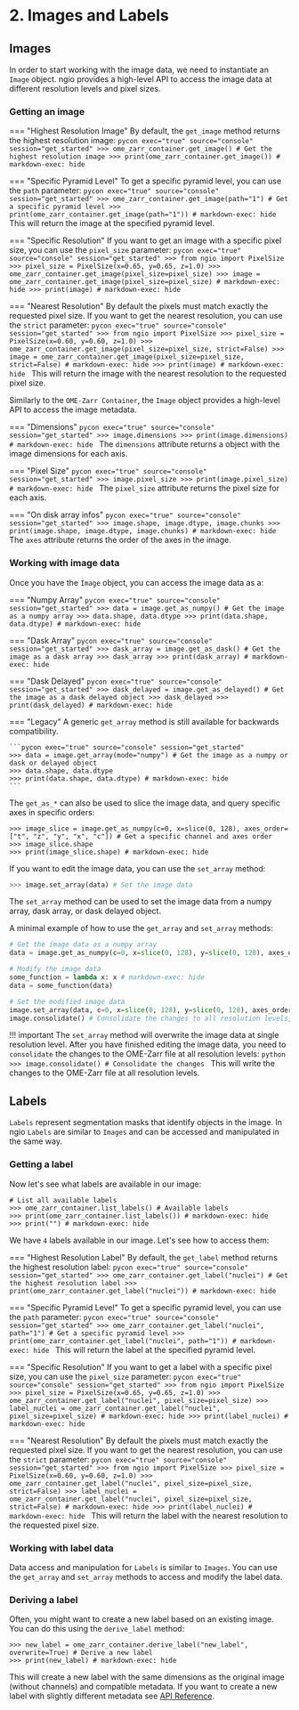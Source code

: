 # 2. Images and Labels

## Images

In order to start working with the image data, we need to instantiate an `Image` object.
ngio provides a high-level API to access the image data at different resolution levels and pixel sizes.

### Getting an image

=== "Highest Resolution Image"
    By default, the `get_image` method returns the highest resolution image:
    ```pycon exec="true" source="console" session="get_started"
    >>> ome_zarr_container.get_image() # Get the highest resolution image
    >>> print(ome_zarr_container.get_image()) # markdown-exec: hide
    ```

=== "Specific Pyramid Level"
    To get a specific pyramid level, you can use the `path` parameter:
    ```pycon exec="true" source="console" session="get_started"
    >>> ome_zarr_container.get_image(path="1") # Get a specific pyramid level
    >>> print(ome_zarr_container.get_image(path="1")) # markdown-exec: hide
    ```
    This will return the image at the specified pyramid level.

=== "Specific Resolution"
    If you want to get an image with a specific pixel size, you can use the `pixel_size` parameter:
    ```pycon exec="true" source="console" session="get_started"
    >>> from ngio import PixelSize
    >>> pixel_size = PixelSize(x=0.65, y=0.65, z=1.0)
    >>> ome_zarr_container.get_image(pixel_size=pixel_size)
    >>> image = ome_zarr_container.get_image(pixel_size=pixel_size) # markdown-exec: hide
    >>> print(image) # markdown-exec: hide
    ```

=== "Nearest Resolution"
    By default the pixels must match exactly the requested pixel size. If you want to get the nearest resolution, you can use the `strict` parameter:
    ```pycon exec="true" source="console" session="get_started"
    >>> from ngio import PixelSize
    >>> pixel_size = PixelSize(x=0.60, y=0.60, z=1.0)
    >>> ome_zarr_container.get_image(pixel_size=pixel_size, strict=False)
    >>> image = ome_zarr_container.get_image(pixel_size=pixel_size, strict=False) # markdown-exec: hide
    >>> print(image) # markdown-exec: hide
    ```
    This will return the image with the nearest resolution to the requested pixel size.

Similarly to the `OME-Zarr Container`, the `Image` object provides a high-level API to access the image metadata.

=== "Dimensions"
    ```pycon exec="true" source="console" session="get_started"
    >>> image.dimensions
    >>> print(image.dimensions) # markdown-exec: hide
    ```
    The `dimensions` attribute returns a object with the image dimensions for each axis.

=== "Pixel Size"
    ```pycon exec="true" source="console" session="get_started"
    >>> image.pixel_size
    >>> print(image.pixel_size) # markdown-exec: hide
    ```
    The `pixel_size` attribute returns the pixel size for each axis.

=== "On disk array infos"
    ```pycon exec="true" source="console" session="get_started"
    >>> image.shape, image.dtype, image.chunks
    >>> print(image.shape, image.dtype, image.chunks) # markdown-exec: hide
    ```
    The `axes` attribute returns the order of the axes in the image.

### Working with image data

Once you have the `Image` object, you can access the image data as a:

=== "Numpy Array"
    ```pycon exec="true" source="console" session="get_started"
    >>> data = image.get_as_numpy() # Get the image as a numpy array
    >>> data.shape, data.dtype
    >>> print(data.shape, data.dtype) # markdown-exec: hide
    ```

=== "Dask Array"
    ```pycon exec="true" source="console" session="get_started"
    >>> dask_array = image.get_as_dask() # Get the image as a dask array
    >>> dask_array
    >>> print(dask_array) # markdown-exec: hide
    ```

=== "Dask Delayed"
    ```pycon exec="true" source="console" session="get_started"
    >>> dask_delayed = image.get_as_delayed() # Get the image as a dask delayed object
    >>> dask_delayed
    >>> print(dask_delayed) # markdown-exec: hide
    ```

=== "Legacy"
    A generic `get_array` method is still available for backwards compatibility.

    ```pycon exec="true" source="console" session="get_started"
    >>> data = image.get_array(mode="numpy") # Get the image as a numpy or dask or delayed object
    >>> data.shape, data.dtype
    >>> print(data.shape, data.dtype) # markdown-exec: hide
    ```

The `get_as_*` can also be used to slice the image data, and query specific axes in specific orders:

```pycon exec="true" source="console" session="get_started"
>>> image_slice = image.get_as_numpy(c=0, x=slice(0, 128), axes_order=["t", "z", "y", "x", "c"]) # Get a specific channel and axes order
>>> image_slice.shape
>>> print(image_slice.shape) # markdown-exec: hide
```

If you want to edit the image data, you can use the `set_array` method:

```python
>>> image.set_array(data) # Set the image data
```

The `set_array` method can be used to set the image data from a numpy array, dask array, or dask delayed object.

A minimal example of how to use the `get_array` and `set_array` methods:

```python exec="true" source="material-block" session="get_started"
# Get the image data as a numpy array
data = image.get_as_numpy(c=0, x=slice(0, 128), y=slice(0, 128), axes_order=["z", "y", "x", "c"])

# Modify the image data
some_function = lambda x: x # markdown-exec: hide
data = some_function(data)

# Set the modified image data
image.set_array(data, c=0, x=slice(0, 128), y=slice(0, 128), axes_order=["z", "y", "x", "c"])
image.consolidate() # Consolidate the changes to all resolution levels, see below for more details
```

!!! important
    The `set_array` method will overwrite the image data at single resolution level. After you have finished editing the image data, you need to `consolidate` the changes to the OME-Zarr file at all resolution levels:
    ```python
    >>> image.consolidate() # Consolidate the changes
    ```
    This will write the changes to the OME-Zarr file at all resolution levels.

## Labels

`Labels` represent segmentation masks that identify objects in the image. In ngio `Labels` are similar to `Images` and can
be accessed and manipulated in the same way.

### Getting a label

Now let's see what labels are available in our image:

```pycon exec="true" source="console" session="get_started"
# List all available labels
>>> ome_zarr_container.list_labels() # Available labels
>>> print(ome_zarr_container.list_labels()) # markdown-exec: hide
>>> print("") # markdown-exec: hide
```

We have `4` labels available in our image. Let's see how to access them:

=== "Highest Resolution Label"
    By default, the `get_label` method returns the highest resolution label:
    ```pycon exec="true" source="console" session="get_started"
    >>> ome_zarr_container.get_label("nuclei") # Get the highest resolution label
    >>> print(ome_zarr_container.get_label("nuclei")) # markdown-exec: hide
    ```

=== "Specific Pyramid Level"
    To get a specific pyramid level, you can use the `path` parameter:
    ```pycon exec="true" source="console" session="get_started"
    >>> ome_zarr_container.get_label("nuclei", path="1") # Get a specific pyramid level
    >>> print(ome_zarr_container.get_label("nuclei", path="1")) # markdown-exec: hide
    ```
    This will return the label at the specified pyramid level.

=== "Specific Resolution"
    If you want to get a label with a specific pixel size, you can use the `pixel_size` parameter:
    ```pycon exec="true" source="console" session="get_started"
    >>> from ngio import PixelSize
    >>> pixel_size = PixelSize(x=0.65, y=0.65, z=1.0)
    >>> ome_zarr_container.get_label("nuclei", pixel_size=pixel_size)
    >>> label_nuclei = ome_zarr_container.get_label("nuclei", pixel_size=pixel_size) # markdown-exec: hide
    >>> print(label_nuclei) # markdown-exec: hide
    ```

=== "Nearest Resolution"
    By default the pixels must match exactly the requested pixel size. If you want to get the nearest resolution, you can use the `strict` parameter:
    ```pycon exec="true" source="console" session="get_started"
    >>> from ngio import PixelSize
    >>> pixel_size = PixelSize(x=0.60, y=0.60, z=1.0)
    >>> ome_zarr_container.get_label("nuclei", pixel_size=pixel_size, strict=False)
    >>> label_nuclei = ome_zarr_container.get_label("nuclei", pixel_size=pixel_size, strict=False) # markdown-exec: hide
    >>> print(label_nuclei) # markdown-exec: hide
    ```
    This will return the label with the nearest resolution to the requested pixel size.

### Working with label data

Data access and manipulation for `Labels` is similar to `Images`. You can use the `get_array` and `set_array` methods to access and modify the label data.

### Deriving a label

Often, you might want to create a new label based on an existing image. You can do this using the `derive_label` method:

```pycon exec="true" source="console" session="get_started"
>>> new_label = ome_zarr_container.derive_label("new_label", overwrite=True) # Derive a new label
>>> print(new_label) # markdown-exec: hide
```

This will create a new label with the same dimensions as the original image (without channels) and compatible metadata.
If you want to create a new label with slightly different metadata see [API Reference](../api/images.md).
